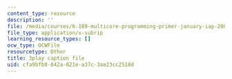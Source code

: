 ```yaml
---
content_type: resource
description: ''
file: /media/courses/6-189-multicore-programming-primer-january-iap-2007/cfa9bfb8842a821ea37c3ae23cc2518d_Y1mrnc1hz9g.srt
file_type: application/x-subrip
learning_resource_types: []
ocw_type: OCWFile
resourcetype: Other
title: 3play caption file
uid: cfa9bfb8-842a-821e-a37c-3ae23cc2518d
---
```

